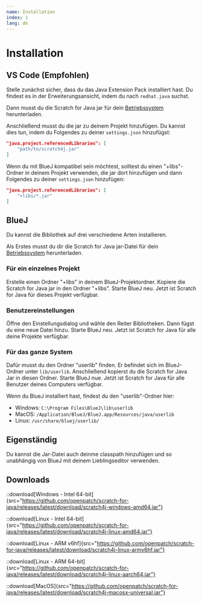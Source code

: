 ```yaml
---
name: Installation
index: 1
lang: de
---
```


# Installation

## VS Code (Empfohlen)

Stelle zunächst sicher, dass du das Java Extension Pack installiert hast. Du findest es in der Erweiterungsansicht, indem du nach `redhat.java` suchst.

Dann musst du die Scratch for Java jar für dein [Betriebssystem](#downloads) herunterladen.

Anschließend musst du die jar zu deinem Projekt hinzufügen. Du kannst dies tun, indem du Folgendes zu deiner `settings.json` hinzufügst:

```json
"java.project.referencedLibraries": [
    "path/to/scratch4j.jar"
]
```

Wenn du mit BlueJ kompatibel sein möchtest, solltest du einen "+libs"-Ordner in deinem Projekt verwenden, die jar dort hinzufügen und dann Folgendes zu deiner `settings.json` hinzufügen:

```json
"java.project.referencedLibraries": [
    "+libs/*.jar"
]
```

## BlueJ

Du kannst die Bibliothek auf drei verschiedene Arten installieren.

Als Erstes musst du dir die Scratch for Java jar-Datei für dein [Betriebssystem](#downloads) herunterladen.

### Für ein einzelnes Projekt

Erstelle einen Ordner "+libs" in deinem BlueJ-Projektordner. Kopiere die Scratch for Java jar in den Ordner "+libs". Starte BlueJ neu. Jetzt ist Scratch for Java für dieses Projekt verfügbar.

### Benutzereinstellungen

Öffne den Einstellungsdialog und wähle den Reiter Bibliotheken. Dann fügst du eine neue Datei hinzu. Starte BlueJ neu. Jetzt ist Scratch for Java für alle deine Projekte verfügbar.

### Für das ganze System

Dafür musst du den Ordner "userlib" finden. Er befindet sich im BlueJ-Ordner unter `lib/userlib`. Anschließend kopierst du die Scratch for Java Jar in diesen Ordner. Starte BlueJ nue. Jetzt ist Scratch for Java für alle Benutzer deines Computers verfügbar.

Wenn du BlueJ installiert hast, findest du den "userlib"-Ordner hier:

- Windows: `C:\Program Files\BlueJ\lib\userlib`
- MacOS: `/Application/BlueJ/BlueJ.app/Resources/java/userlib`
- Linux: `/usr/share/bluej/userlib/`

## Eigenständig

Du kannst die Jar-Datei auch deinme classpath hinzufügen und so unabhängig von BlueJ mit deinem Lieblingseditor verwenden.

## Downloads

::download[Windows - Intel 64-bit]{src="https://github.com/openpatch/scratch-for-java/releases/latest/download/scratch4j-windows-amd64.jar"}

::download[Linux - Intel 64-bit]{src="https://github.com/openpatch/scratch-for-java/releases/latest/download/scratch4j-linux-amd64.jar"}

::download[Linux - ARM v6hf]{src="https://github.com/openpatch/scratch-for-java/releases/latest/download/scratch4j-linux-armv6hf.jar"}

::download[Linux - ARM 64-bit]{src="https://github.com/openpatch/scratch-for-java/releases/latest/download/scratch4j-linux-aarch64.jar"}

::download[MacOS]{src="https://github.com/openpatch/scratch-for-java/releases/latest/download/scratch4j-macosx-universal.jar"}